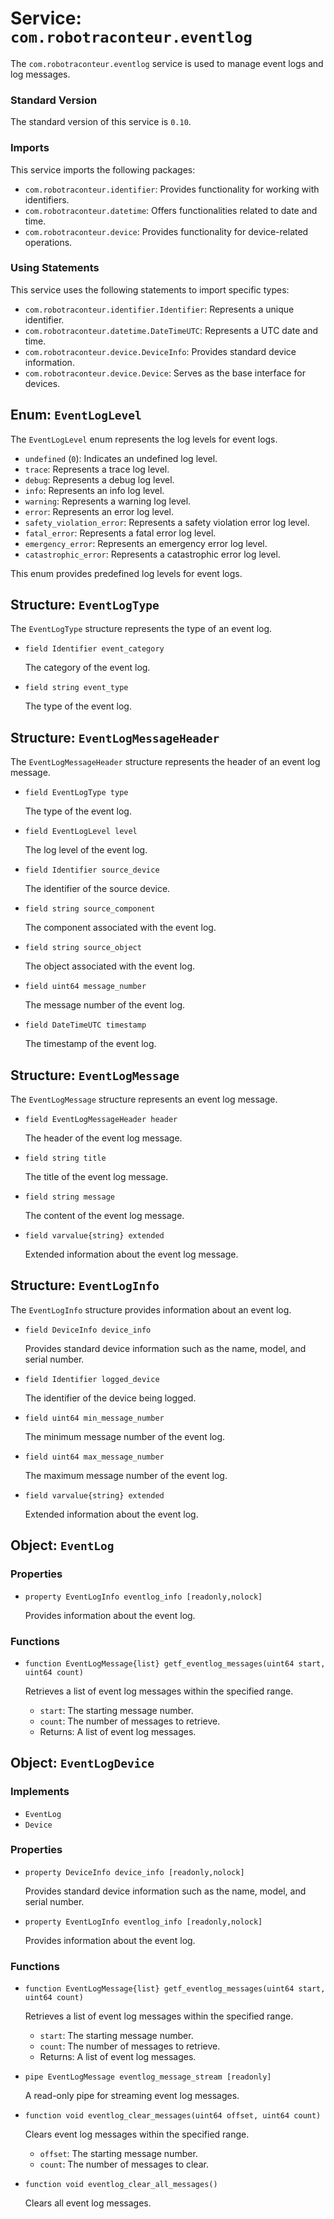 # Service: `com.robotraconteur.eventlog`

The `com.robotraconteur.eventlog` service is used to manage event logs and log messages.

### Standard Version

The standard version of this service is `0.10`.

### Imports

This service imports the following packages:

- `com.robotraconteur.identifier`: Provides functionality for working with identifiers.
- `com.robotraconteur.datetime`: Offers functionalities related to date and time.
- `com.robotraconteur.device`: Provides functionality for device-related operations.

### Using Statements

This service uses the following statements to import specific types:

- `com.robotraconteur.identifier.Identifier`: Represents a unique identifier.
- `com.robotraconteur.datetime.DateTimeUTC`: Represents a UTC date and time.
- `com.robotraconteur.device.DeviceInfo`: Provides standard device information.
- `com.robotraconteur.device.Device`: Serves as the base interface for devices.

## Enum: `EventLogLevel`

The `EventLogLevel` enum represents the log levels for event logs.

- `undefined` (`0`): Indicates an undefined log level.
- `trace`: Represents a trace log level.
- `debug`: Represents a debug log level.
- `info`: Represents an info log level.
- `warning`: Represents a warning log level.
- `error`: Represents an error log level.
- `safety_violation_error`: Represents a safety violation error log level.
- `fatal_error`: Represents a fatal error log level.
- `emergency_error`: Represents an emergency error log level.
- `catastrophic_error`: Represents a catastrophic error log level.

This enum provides predefined log levels for event logs.

## Structure: `EventLogType`

The `EventLogType` structure represents the type of an event log.

- `field Identifier event_category`

    The category of the event log.

- `field string event_type`

    The type of the event log.

## Structure: `EventLogMessageHeader`

The `EventLogMessageHeader` structure represents the header of an event log message.

- `field EventLogType type`

    The type of the event log.

- `field EventLogLevel level`

    The log level of the event log.

- `field Identifier source_device`

    The identifier of the source device.

- `field string source_component`

    The component associated with the event log.

- `field string source_object`

    The object associated with the event log.

- `field uint64 message_number`

    The message number of the event log.

- `field DateTimeUTC timestamp`

    The timestamp of the event log.

## Structure: `EventLogMessage`

The `EventLogMessage` structure represents an event log message.

- `field EventLogMessageHeader header`

    The header of the event log message.

- `field string title`

    The title of the event log message.

- `field string message`

    The content of the event log message.

- `field varvalue{string} extended`

    Extended information about the event log message.

## Structure: `EventLogInfo`

The `EventLogInfo` structure provides information about an event log.

- `field DeviceInfo device_info`

    Provides standard device information such as the name, model, and serial number.

- `field Identifier logged_device`

    The identifier of the device being logged.

- `field uint64 min_message_number`

    The minimum message number of the event log.

- `field uint64 max_message_number`

    The maximum message number of the event log.

- `field varvalue{string} extended`

    Extended information about the event log.

## Object: `EventLog`

### Properties

- `property EventLogInfo eventlog_info [readonly,nolock]`

    Provides information about the event log.

### Functions

- `function EventLogMessage{list} getf_eventlog_messages(uint64 start, uint64 count)`

    Retrieves a list of event log messages within the specified range.
    - `start`: The starting message number.
    - `count`: The number of messages to retrieve.
    - Returns: A list of event log messages.

## Object: `EventLogDevice`

### Implements

- `EventLog`
- `Device`

### Properties

- `property DeviceInfo device_info [readonly,nolock]`

    Provides standard device information such as the name, model, and serial number.

- `property EventLogInfo eventlog_info [readonly,nolock]`

    Provides information about the event log.

### Functions

- `function EventLogMessage{list} getf_eventlog_messages(uint64 start, uint64 count)`

    Retrieves a list of event log messages within the specified range.
    - `start`: The starting message number.
    - `count`: The number of messages to retrieve.
    - Returns: A list of event log messages.

- `pipe EventLogMessage eventlog_message_stream [readonly]`

    A read-only pipe for streaming event log messages.

- `function void eventlog_clear_messages(uint64 offset, uint64 count)`

    Clears event log messages within the specified range.
    - `offset`: The starting message number.
    - `count`: The number of messages to clear.

- `function void eventlog_clear_all_messages()`

    Clears all event log messages.
